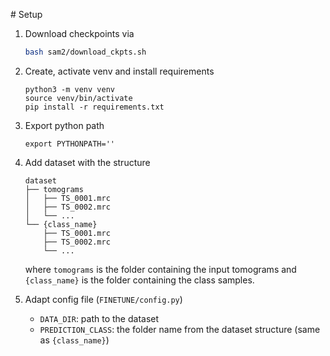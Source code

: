 # Setup
1. Download checkpoints via
    ```bash
    bash sam2/download_ckpts.sh
    ```
2. Create, activate venv and install requirements
    ```
    python3 -m venv venv
    source venv/bin/activate
    pip install -r requirements.txt
    ```
3. Export python path
    ```
    export PYTHONPATH=''
    ```
3. Add dataset with the structure
    ```
    dataset
    ├── tomograms
    │   ├── TS_0001.mrc
    │   ├── TS_0002.mrc
    │   └── ...
    └── {class_name}
        ├── TS_0001.mrc
        ├── TS_0002.mrc
        └── ...
    ```
    where `tomograms` is the folder containing the input tomograms and `{class_name}` is the folder containing the class samples.

4. Adapt config file (`FINETUNE/config.py`)
    - `DATA_DIR`: path to the dataset
    - `PREDICTION_CLASS`: the folder name from the dataset structure (same as `{class_name}`)
    